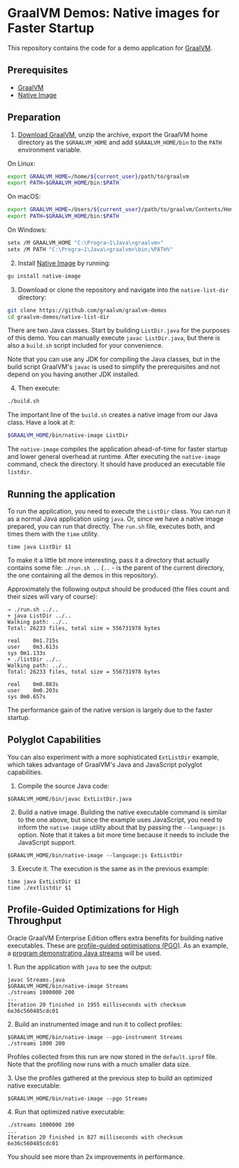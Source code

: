 # GraalVM Demos: Native images for Faster Startup

This repository contains the code for a demo application for [GraalVM](http://graalvm.org).

## Prerequisites
* [GraalVM](http://graalvm.org)
* [Native Image](https://www.graalvm.org/docs/reference-manual/native-image/)

## Preparation

1. [Download GraalVM](https://www.graalvm.org/downloads/), unzip the archive, export the GraalVM home directory as the `$GRAALVM_HOME` and add `$GRAALVM_HOME/bin` to the `PATH` environment variable.

  On Linux:
  ```bash
  export GRAALVM_HOME=/home/${current_user}/path/to/graalvm
  export PATH=$GRAALVM_HOME/bin:$PATH
  ```
  On macOS:
  ```bash
  export GRAALVM_HOME=/Users/${current_user}/path/to/graalvm/Contents/Home
  export PATH=$GRAALVM_HOME/bin:$PATH
  ```
  On Windows:
  ```bash
  setx /M GRAALVM_HOME "C:\Progra~1\Java\<graalvm>"
  setx /M PATH "C:\Progra~1\Java\<graalvm>\bin;%PATH%"
  ```

2. Install [Native Image](https://www.graalvm.org/docs/reference-manual/native-image/#install-native-image) by running:
  ```bash
  gu install native-image
  ```

3. Download or clone the repository and navigate into the `native-list-dir` directory:
  ```bash
  git clone https://github.com/graalvm/graalvm-demos
  cd graalvm-demos/native-list-dir
  ```

  There are two Java classes.
  Start by building `ListDir.java` for the purposes of this demo.
  You can manually execute `javac ListDir.java`, but there is also a `build.sh` script included for your convenience.

  Note that you can use any JDK for compiling the Java classes, but in the build script GraalVM's `javac` is used to simplify the prerequisites and not depend on you having another JDK installed.

4. Then execute:
  ```bash
  ./build.sh
  ```

The important line of the `build.sh` creates a native image from our Java class. Have a look at it:
```bash
$GRAALVM_HOME/bin/native-image ListDir
```

The `native-image` compiles the application ahead-of-time for faster startup and lower general overhead at runtime.
After executing the `native-image` command, check the directory. It should have produced an executable file `listdir`.

## Running the application

To run the application, you need to execute the `ListDir` class. You can run it as a normal Java application using `java`. Or, since we have a native image prepared, you can run that directly. The `run.sh` file, executes both, and times them with the `time` utility.
```
time java ListDir $1
```

To make it a little bit more interesting, pass it a directory that actually contains some file: `./run.sh ..` (`..` - is the parent of the current directory, the one containing all the demos in this repository).

Approximately the following output should be produced (the files count and their sizes will vary of course):
```
→ ./run.sh ../..
+ java ListDir ../..
Walking path: ../..
Total: 26233 files, total size = 556731978 bytes

real	0m1.715s
user	0m3.613s
sys	0m1.133s
+ ./listDir ../..
Walking path: ../..
Total: 26233 files, total size = 556731978 bytes

real	0m0.883s
user	0m0.203s
sys	0m0.657s
```

The performance gain of the native version is largely due to the faster startup.

## Polyglot Capabilities

You can also experiment with a more sophisticated `ExtListDir` example, which takes advantage of GraalVM's Java and JavaScript polyglot capabilities.

1. Compile the source Java code:
  ```shell
  $GRAALVM_HOME/bin/javac ExtListDir.java
  ```

2. Build a native image. Building the native executable command is similar to the one above, but since the example uses JavaScript, you need to inform the `native-image` utility about that by passing the `--language:js` option. Note that it takes a bit more time because it needs to include the JavaScript support.
  ```shell
  $GRAALVM_HOME/bin/native-image --language:js ExtListDir
  ```

3. Execute it. The execution is the same as in the previous example:
  ```shell
  time java ExtListDir $1
  time ./extlistdir $1
  ```

## Profile-Guided Optimizations for High Throughput

Oracle GraalVM Enterprise Edition offers extra benefits for building native executables.
These are [profile-guided optimisations (PGO)](https://www.graalvm.org/reference-manual/native-image/PGO/).
As an example, a [program demonstrating Java streams](https://github.com/graalvm/graalvm-demos/blob/master/scala-examples/streams/Streams.java) will be used.

1&#46; Run the application with `java` to see the output:
  ```shell
  javac Streams.java
  $GRAALVM_HOME/bin/native-image Streams
  ./streams 1000000 200
  ...
  Iteration 20 finished in 1955 milliseconds with checksum 6e36c560485cdc01
  ```

2&#46; Build an instrumented image and run it to collect profiles:
  ```shell
  $GRAALVM_HOME/bin/native-image --pgo-instrument Streams
  ./streams 1000 200
  ```
  Profiles collected from this run are now stored in the `default.iprof` file. Note that the profiling now runs with a much smaller data size.

3&#46; Use the profiles gathered at the previous step to build an optimized native executable:
  ```shell
  $GRAALVM_HOME/bin/native-image --pgo Streams
  ```

4&#46; Run that optimized native executable:
  ```shell
  ./streams 1000000 200
  ...
  Iteration 20 finished in 827 milliseconds with checksum 6e36c560485cdc01
  ```
  You should see more than 2x improvements in performance.
